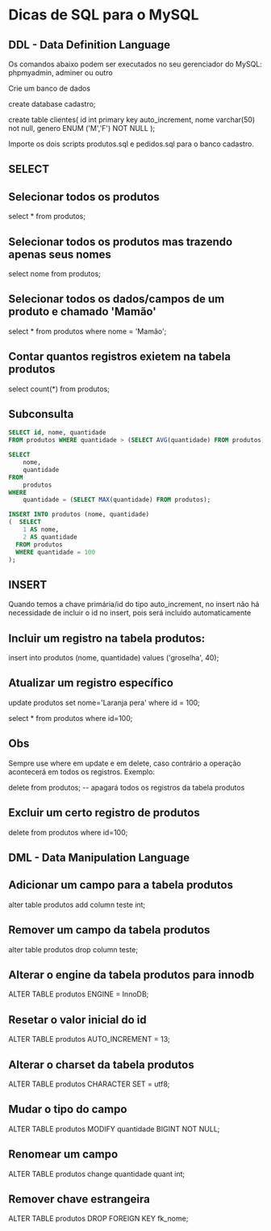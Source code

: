 # Dicas de SQL para o MySQL

## DDL - Data Definition Language

Os comandos abaixo podem ser executados no seu gerenciador do MySQL: phpmyadmin, adminer ou outro

Crie um banco de dados

create database cadastro;

create table clientes(
  id int primary key auto_increment,
  nome varchar(50) not null,
  genero ENUM ('M','F')  NOT NULL
);

Importe os dois scripts produtos.sql e pedidos.sql para o banco cadastro.

## SELECT

## Selecionar todos os produtos

select * from produtos;

## Selecionar todos os produtos mas trazendo apenas seus nomes

select nome from produtos;

## Selecionar todos os dados/campos de um produto e chamado 'Mamão'

select * from produtos where nome = 'Mamão';

## Contar quantos registros exietem na tabela produtos

select count(*) from produtos;

## Subconsulta
```sql
SELECT id, nome, quantidade
FROM produtos WHERE quantidade > (SELECT AVG(quantidade) FROM produtos);
```
```sql
SELECT 
    nome, 
    quantidade
FROM
    produtos
WHERE
    quantidade = (SELECT MAX(quantidade) FROM produtos);
```
```sql
INSERT INTO produtos (nome, quantidade)
(  SELECT
    1 AS nome,
    2 AS quantidade
  FROM produtos 
  WHERE quantidade = 100
);
```
## INSERT

Quando temos a chave primária/id do tipo auto_increment, no insert não há necessidade de incluir o id no insert, pois será incluido automaticamente

## Incluir um registro na tabela produtos:

insert into produtos (nome, quantidade) values ('groselha', 40);

## Atualizar um registro específico

update produtos set nome='Laranja pera' where id = 100;

select * from produtos where id=100;

## Obs
Sempre use where em update e em delete, caso contrário a operação acontecerá em todos os registros. Exemplo:

delete from produtos; -- apagará todos os registros da tabela produtos

## Excluir um certo registro de produtos

delete from produtos where id=100;

## DML - Data Manipulation Language

## Adicionar um campo para a tabela produtos

alter table produtos add column teste int;

## Remover um campo da tabela produtos

alter table produtos drop column teste;

## Alterar o engine da tabela produtos para innodb

ALTER TABLE produtos ENGINE = InnoDB;

## Resetar o valor inicial do id

ALTER TABLE produtos AUTO_INCREMENT = 13;

## Alterar o charset da tabela produtos

ALTER TABLE produtos CHARACTER SET = utf8;

## Mudar o tipo do campo

ALTER TABLE produtos MODIFY quantidade BIGINT NOT NULL;

## Renomear um campo

ALTER TABLE produtos change quantidade quant int;

## Remover chave estrangeira

ALTER TABLE produtos DROP FOREIGN KEY fk_nome;


